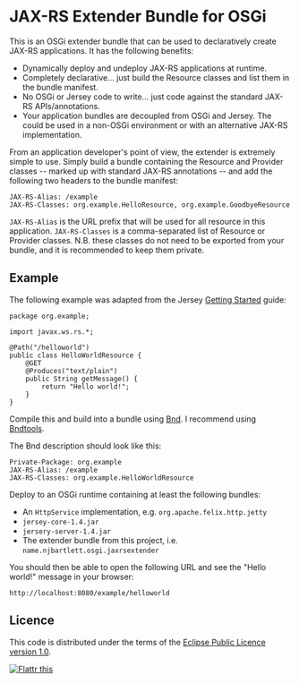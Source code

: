 JAX-RS Extender Bundle for OSGi
===============================

This is an OSGi extender bundle that can be used to declaratively create JAX-RS applications. It has the following benefits:

* Dynamically deploy and undeploy JAX-RS applications at runtime.
* Completely declarative... just build the Resource classes and list them in the bundle manifest.
* No OSGi or Jersey code to write... just code against the standard JAX-RS APIs/annotations.
* Your application bundles are decoupled from OSGi and Jersey. The could be used in a non-OSGi environment or with an alternative JAX-RS implementation.

From an application developer's point of view, the extender is extremely simple to use. Simply build a bundle containing the Resource and Provider classes -- marked up with standard JAX-RS annotations -- and add the following two headers to the bundle manifest:

	JAX-RS-Alias: /example
	JAX-RS-Classes: org.example.HelloResource, org.example.GoodbyeResource

`JAX-RS-Alias` is the URL prefix that will be used for all resource in this application. `JAX-RS-Classes` is a comma-separated list of Resource or Provider classes. N.B. these classes do not need to be exported from your bundle, and it is recommended to keep them private.

Example
-------

The following example was adapted from the Jersey [Getting Started](https://jersey.dev.java.net/use/getting-started.html) guide:

	package org.example;

	import javax.ws.rs.*;

	@Path("/helloworld")
	public class HelloWorldResource {
		@GET
		@Produces("text/plain")
		public String getMessage() {
			return "Hello world!";
		}
	}

Compile this and build into a bundle using [Bnd](http://www.aQute.biz/Code/Bnd). I recommend using [Bndtools](http://njbartlett.name/bndtools_intro.html).

The Bnd description should look like this:

	Private-Package: org.example
	JAX-RS-Alias: /example
	JAX-RS-Classes: org.example.HelloWorldResource

Deploy to an OSGi runtime containing at least the following bundles:

* An `HttpService` implementation, e.g. `org.apache.felix.http.jetty`
* `jersey-core-1.4.jar`
* `jersery-server-1.4.jar`
* The extender bundle from this project, i.e. `name.njbartlett.osgi.jaxrsextender`

You should then be able to open the following URL and see the "Hello world!" message in your browser:

	http://localhost:8080/example/helloworld

Licence
-------

This code is distributed under the terms of the [Eclipse Public Licence version 1.0](http://www.eclipse.org/legal/epl-v10.html).

<a href="http://flattr.com/thing/74659/JAX-RS-Extender-Bundle-for-OSGi" target="_blank">
<img src="http://api.flattr.com/button/button-static-50x60.png" alt="Flattr this" title="Flattr this" border="0" /></a>